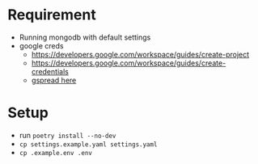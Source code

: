 # Requirement

- Running mongodb with default settings
- google creds 
    - https://developers.google.com/workspace/guides/create-project
    - https://developers.google.com/workspace/guides/create-credentials
    - [gspread here](https://gspread.readthedocs.io/en/latest/oauth2.html)


# Setup

- run `poetry install --no-dev`
- `cp settings.example.yaml settings.yaml`
- `cp .example.env .env`

